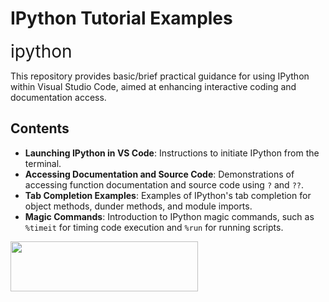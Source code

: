 
# IPython Tutorial Examples

<span style="font-size: 2em;">ipython</span>


This repository provides basic/brief practical guidance for using IPython within Visual Studio Code, aimed at enhancing interactive coding and documentation access.

## Contents

- **Launching IPython in VS Code**: Instructions to initiate IPython from the terminal.
- **Accessing Documentation and Source Code**: Demonstrations of accessing function documentation and source code using `?` and `??`.
- **Tab Completion Examples**: Examples of IPython's tab completion for object methods, dunder methods, and module imports.
- **Magic Commands**: Introduction to IPython magic commands, such as `%timeit` for timing code execution and `%run` for running scripts.

<img src="https://github.com/user-attachments/assets/370d9dc4-191a-40d4-a544-ebf79f4e7d91" width="300" height="80"/>

